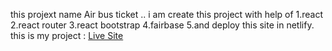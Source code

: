 this projext name Air bus ticket ..
i am create this project with help of 
1.react
2.react router
3.react bootstrap
4.fairbase
5.and deploy this site in netlify.
 this is my project : [Live Site](https://compassionate-shaw-846ffa.netlify.app)
